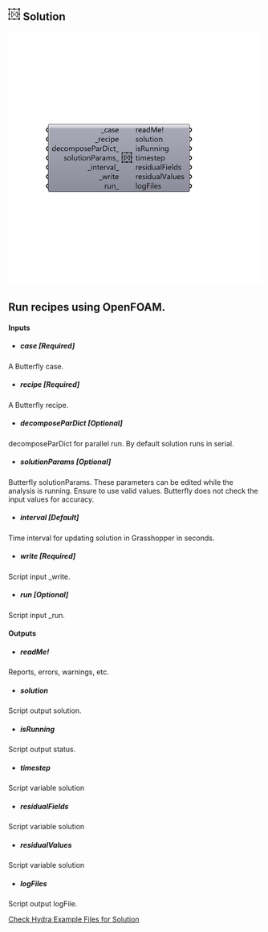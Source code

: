 ## ![](../../images/icons/Solution.png) Solution

![](../../images/components/Solution.png)

Run recipes using OpenFOAM.
 -

#### Inputs
* ##### case [Required]
A Butterfly case.
* ##### recipe [Required]
A Butterfly recipe.
* ##### decomposeParDict [Optional]
decomposeParDict for parallel run. By default solution
 runs in serial.
* ##### solutionParams [Optional]
Butterfly solutionParams. These parameters can be edited
 while the analysis is running. Ensure to use valid values. Butterfly
 does not check the input values for accuracy.
* ##### interval [Default]
Time interval for updating solution in Grasshopper in seconds.
* ##### write [Required]
Script input _write.
* ##### run [Optional]
Script input _run.

#### Outputs
* ##### readMe!
Reports, errors, warnings, etc.
* ##### solution
Script output solution.
* ##### isRunning
Script output status.
* ##### timestep
Script variable solution
* ##### residualFields
Script variable solution
* ##### residualValues
Script variable solution
* ##### logFiles
Script output logFile.


[Check Hydra Example Files for Solution](https://hydrashare.github.io/hydra/index.html?keywords=Butterfly_Solution)